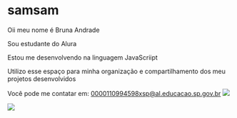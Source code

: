 # samsam
Oii meu nome é Bruna Andrade

Sou estudante do Alura

Estou me desenvolvendo na linguagem JavaScriipt

Utilizo esse espaço para minha organização e compartilhamento dos meu projetos desenvolvidos

Você pode me contatar em: 0000110994598xsp@al.educacao.sp.gov.br 
![](![image](https://github.com/samsamzito/samsam/assets/172069234/f38e14cd-6d55-4b97-8acd-9525696b076b)
)

![](![image](https://github.com/samsamzito/samsam/assets/172069234/af95d2fd-99a6-42d3-8a7b-6f6416bfb395)
)

